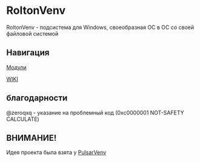 # RoltonVenv
RoltonVenv - подсистема для Windows, своеобразная ОС в ОС со своей файловой системой

<h2>Навигация</h2>
<a href = "https://github.com/KirillMos1/RoltonVenv-packages">Модули</a>

<a href = "https://github.com/KirillMos1/RoltonVenv/wiki/Главная">WIKI</a>

<h2>благодарности</h2>

@zeroqxq - указание на проблемный код (0xc0000001 NOT-SAFETY CALCULATE)

<h2>ВНИМАНИЕ!</h2>

Идея проекта была взята у <a href = "https://github.com/PulsarPrograms/PulsarVenv">PulsarVenv</a>
